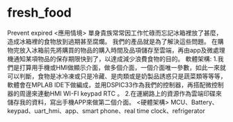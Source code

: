 # fresh_food
Prevent expired
<應用情境>
單身貴族常常因工作忙碌而忘記冰箱裡放了甚麼，造成冰箱裡的食物放到過期甚至腐爛。
我們的產品就是為了解決這些問題。
在購物完放入冰箱前先將購買的物品的購入時間及品項儲存至雲端，再由app及微處理機通知某項物品的保存期限快到了，以達成減少浪費食物的目的。
軟體架構:
1.我們是打算用手機或HMI做顯示介面，做多個介面，一個介面唯一參數，如此一來就可以判斷，食物是冰冷凍或只是冷藏、是肉類或是奶製品誘惑只是蔬菜類等等等，
  軟體會在MPLAB IDE下做編成，並用DSPIC33作為我們的控制器，再搭配微控制器的周邊來連動HMI WI-FI keypad RTC 。
2.在運網路上的資源作為雲端印碟來儲存我的資料，寫出手機APP來做第二個介面。
<硬體架構>
MCU、Battery、keypad、uart_hmi、app、smart phone、real time clock、refrigerator
